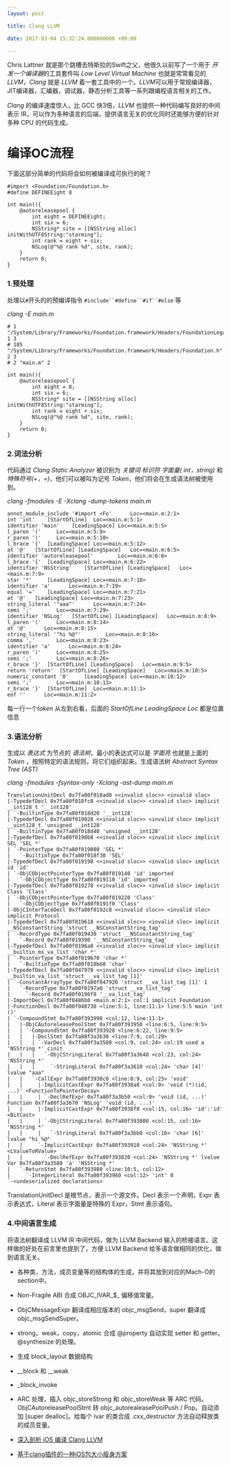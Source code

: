 ```yaml
---
layout: post

title: Clang LLVM

date: 2017-03-04 15:32:24.000000000 +09:00

---
```


Chris Lattner 就是那个跳槽去特斯拉的Swift之父，他很久以前写了一个用于 *开发一个编译器*的工具套件叫 *Low Level Virtual Machine* 也就是常常看见的 *LLVM*，*Clang* 就是 *LLVM* 着一套工具中的一个。*LLVM*可以用于常规编译器，JIT编译器，汇编器，调试器，静态分析工具等一系列跟编程语言相关的工作。

*Clang* 的编译速度惊人，比 GCC 快3倍，*LLVM* 也提供一种代码编写良好的中间表示 IR，可以作为多种语言的后端，提供语言无关的优化同时还能够方便的针对多种 CPU 的代码生成。

# 编译OC流程
下面这部分简单的代码将会如何被编译成可执行的呢？

```
#import <Foundation/Foundation.h>
#define DEFINEEight 8

int main(){
    @autoreleasepool {
        int eight = DEFINEEight;
        int six = 6;
        NSString* site = [[NSString alloc] initWithUTF8String:"starming"];
        int rank = eight + six;
        NSLog(@"%@ rank %d", site, rank);
    }
    return 0;
}
```
### 1.预处理
处理以`#`开头的的预编译指令 `#include``#define``#if``#else` 等 

*clang -E main.m*

```
# 1 "/System/Library/Frameworks/Foundation.framework/Headers/FoundationLegacySwiftCompatibility.h" 1 3
# 185 "/System/Library/Frameworks/Foundation.framework/Headers/Foundation.h" 2 3
# 2 "main.m" 2

int main(){
    @autoreleasepool {
        int eight = 8;
        int six = 6;
        NSString* site = [[NSString alloc] initWithUTF8String:"starming"];
        int rank = eight + six;
        NSLog(@"%@ rank %d", site, rank);
    }
    return 0;
}
```
### 2.词法分析
代码通过 *Clang Static Analyzer* 被识别为 *关键词* *标识符* *字面量( int，string)* 和 *特殊符号(+，=)*，他们可以被叫为记号 *Token*，他们将会在生成语法树被使用到。

*clang -fmodules -E -Xclang -dump-tokens main.m*

```
annot_module_include '#import <Fo'      Loc=<main.m:2:1>
int 'int'    [StartOfLine]  Loc=<main.m:5:1>
identifier 'main'    [LeadingSpace] Loc=<main.m:5:5>
l_paren '('     Loc=<main.m:5:9>
r_paren ')'     Loc=<main.m:5:10>
l_brace '{'  [LeadingSpace] Loc=<main.m:5:12>
at '@'   [StartOfLine] [LeadingSpace]   Loc=<main.m:6:5>
identifier 'autoreleasepool'        Loc=<main.m:6:6>
l_brace '{'  [LeadingSpace] Loc=<main.m:6:22>
identifier 'NSString'    [StartOfLine] [LeadingSpace]   Loc=<main.m:7:9>
star '*'     [LeadingSpace] Loc=<main.m:7:18>
identifier 'a'      Loc=<main.m:7:19>
equal '='    [LeadingSpace] Loc=<main.m:7:21>
at '@'   [LeadingSpace] Loc=<main.m:7:23>
string_literal '"aaa"'      Loc=<main.m:7:24>
semi ';'        Loc=<main.m:7:29>
identifier 'NSLog'   [StartOfLine] [LeadingSpace]   Loc=<main.m:8:9>
l_paren '('     Loc=<main.m:8:14>
at '@'      Loc=<main.m:8:15>
string_literal '"hi %@"'        Loc=<main.m:8:16>
comma ','       Loc=<main.m:8:23>
identifier 'a'      Loc=<main.m:8:24>
r_paren ')'     Loc=<main.m:8:25>
semi ';'        Loc=<main.m:8:26>
r_brace '}'  [StartOfLine] [LeadingSpace]   Loc=<main.m:9:5>
return 'return'  [StartOfLine] [LeadingSpace]   Loc=<main.m:10:5>
numeric_constant '0'     [LeadingSpace] Loc=<main.m:10:12>
semi ';'        Loc=<main.m:10:13>
r_brace '}'  [StartOfLine]  Loc=<main.m:11:1>
eof ''      Loc=<main.m:11:2>
``` 
每一行一个*token* 从左到右看，后面的 *StartOfLine* *LeadingSpace* *Loc* 都是位置信息
### 3.语法分析
生成以 *表达式* 为节点的 *语法树*，最小的表达式可以是 *字面亮* 也就是上面的*Token* ，按照特定的语法规则，将它们组织起来。生成语法树 *Abstract Syntax Tree (AST)*

*clang -fmodules -fsyntax-only -Xclang -ast-dump main.m*

```
TranslationUnitDecl 0x7fa80f018ad0 <<invalid sloc>> <invalid sloc>
|-TypedefDecl 0x7fa80f018fc8 <<invalid sloc>> <invalid sloc> implicit __int128_t '__int128'
| `-BuiltinType 0x7fa80f018d20 '__int128'
|-TypedefDecl 0x7fa80f019028 <<invalid sloc>> <invalid sloc> implicit __uint128_t 'unsigned __int128'
| `-BuiltinType 0x7fa80f018d40 'unsigned __int128'
|-TypedefDecl 0x7fa80f0190b8 <<invalid sloc>> <invalid sloc> implicit SEL 'SEL *'
| `-PointerType 0x7fa80f019080 'SEL *'
|   `-BuiltinType 0x7fa80f018f30 'SEL'
|-TypedefDecl 0x7fa80f019198 <<invalid sloc>> <invalid sloc> implicit id 'id'
| `-ObjCObjectPointerType 0x7fa80f019140 'id' imported
|   `-ObjCObjectType 0x7fa80f019110 'id' imported
|-TypedefDecl 0x7fa80f019278 <<invalid sloc>> <invalid sloc> implicit Class 'Class'
| `-ObjCObjectPointerType 0x7fa80f019220 'Class'
|   `-ObjCObjectType 0x7fa80f0191f0 'Class'
|-ObjCInterfaceDecl 0x7fa80f0192c8 <<invalid sloc>> <invalid sloc> implicit Protocol
|-TypedefDecl 0x7fa80f019618 <<invalid sloc>> <invalid sloc> implicit __NSConstantString 'struct __NSConstantString_tag'
| `-RecordType 0x7fa80f019430 'struct __NSConstantString_tag'
|   `-Record 0x7fa80f019390 '__NSConstantString_tag'
|-TypedefDecl 0x7fa80f0196a8 <<invalid sloc>> <invalid sloc> implicit __builtin_ms_va_list 'char *'
| `-PointerType 0x7fa80f019670 'char *'
|   `-BuiltinType 0x7fa80f018b60 'char'
|-TypedefDecl 0x7fa80f047978 <<invalid sloc>> <invalid sloc> implicit __builtin_va_list 'struct __va_list_tag [1]'
| `-ConstantArrayType 0x7fa80f047920 'struct __va_list_tag [1]' 1 
|   `-RecordType 0x7fa80f0197a0 'struct __va_list_tag'
|     `-Record 0x7fa80f0196f8 '__va_list_tag'
|-ImportDecl 0x7fa80f0486b0 <main.m:2:1> col:1 implicit Foundation
|-FunctionDecl 0x7fa80f048738 <line:5:1, line:11:1> line:5:5 main 'int ()'
| `-CompoundStmt 0x7fa80f393998 <col:12, line:11:1>
|   |-ObjCAutoreleasePoolStmt 0x7fa80f393950 <line:6:5, line:9:5>
|   | `-CompoundStmt 0x7fa80f393928 <line:6:22, line:9:5>
|   |   |-DeclStmt 0x7fa80f3a3b38 <line:7:9, col:29>
|   |   | `-VarDecl 0x7fa80f3a3580 <col:9, col:24> col:19 used a 'NSString *' cinit
|   |   |   `-ObjCStringLiteral 0x7fa80f3a3648 <col:23, col:24> 'NSString *'
|   |   |     `-StringLiteral 0x7fa80f3a3618 <col:24> 'char [4]' lvalue "aaa"
|   |   `-CallExpr 0x7fa80f3938c0 <line:8:9, col:25> 'void'
|   |     |-ImplicitCastExpr 0x7fa80f3938a8 <col:9> 'void (*)(id, ...)' <FunctionToPointerDecay>
|   |     | `-DeclRefExpr 0x7fa80f3a3b50 <col:9> 'void (id, ...)' Function 0x7fa80f3a3670 'NSLog' 'void (id, ...)'
|   |     |-ImplicitCastExpr 0x7fa80f3938f8 <col:15, col:16> 'id':'id' <BitCast>
|   |     | `-ObjCStringLiteral 0x7fa80f393800 <col:15, col:16> 'NSString *'
|   |     |   `-StringLiteral 0x7fa80f3a3bb8 <col:16> 'char [6]' lvalue "hi %@"
|   |     `-ImplicitCastExpr 0x7fa80f393910 <col:24> 'NSString *' <LValueToRValue>
|   |       `-DeclRefExpr 0x7fa80f393820 <col:24> 'NSString *' lvalue Var 0x7fa80f3a3580 'a' 'NSString *'
|   `-ReturnStmt 0x7fa80f393980 <line:10:5, col:12>
|     `-IntegerLiteral 0x7fa80f393960 <col:12> 'int' 0
`-<undeserialized declarations>

```
TranslationUnitDecl 是根节点，表示一个源文件。Decl 表示一个声明，Expr 表示表达式，Literal 表示字面量是特殊的 Expr，Stmt 表示语句。

### 4.中间语言生成
将语法树翻译成 LLVM IR 中间代码，做为 LLVM Backend 输入的桥接语言。这样做的好处在前言里也提到了，方便 LLVM Backend 给多语言做相同的优化，做到语言无关。

+ 各种类，方法，成员变量等的结构体的生成，并将其放到对应的Mach-O的section中。
+ Non-Fragile ABI 合成 OBJC_IVAR_$_ 偏移值常量。
+ ObjCMessageExpr 翻译成相应版本的 objc_msgSend，super 翻译成 objc_msgSendSuper。
+ strong，weak，copy，atomic 合成 @property 自动实现 setter 和 getter。
@synthesize 的处理。
+ 生成 block_layout 数据结构
+ __block 和 __weak
+ _block_invoke
+ ARC 处理，插入 objc_storeStrong 和 objc_storeWeak 等 ARC 代码。
 ObjCAutoreleasePoolStmt 转 objc_autorealeasePoolPush / Pop。自动添加 [super dealloc]。给每个 ivar 的类合成 .cxx_destructor 方法自动释放类的成员变量。


+ [深入剖析 iOS 编译 Clang LLVM](https://github.com/ming1016/study/wiki/深入剖析-iOS-编译-Clang---LLVM)
+ [基于clang插件的一种iOS包大小瘦身方案](http://mp.weixin.qq.com/s?__biz=MzA3ODg4MDk0Ng==&mid=2651112856&idx=1&sn=b2c74c62a10b4c9a4e7538d1ad7eb739)